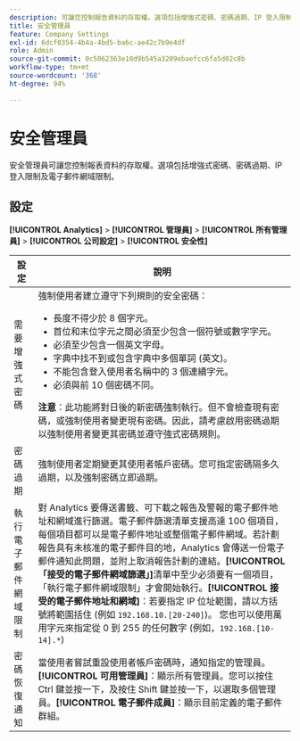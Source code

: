 ```yaml
---
description: 可讓您控制報告資料的存取權。選項包括增強式密碼、密碼過期、IP 登入限制及電子郵件網域限制。
title: 安全管理員
feature: Company Settings
exl-id: 6dcf0354-4b4a-4bd5-ba6c-ae42c7b9e4df
role: Admin
source-git-commit: 0c5062363e10d9b545a3209ebaefcc6fa5d02c8b
workflow-type: tm+mt
source-wordcount: '368'
ht-degree: 94%

---
```


# 安全管理員

安全管理員可讓您控制報表資料的存取權。選項包括增強式密碼、密碼過期、IP 登入限制及電子郵件網域限制。

## 設定

**[!UICONTROL Analytics]** > **[!UICONTROL 管理員]** > **[!UICONTROL 所有管理員]** > **[!UICONTROL 公司設定]** > **[!UICONTROL 安全性]**

| 設定 | 說明 |
| --- | --- |
| 需要增強式密碼 | 強制使用者建立遵守下列規則的安全密碼： <ul><li>長度不得少於 8 個字元。</li><li>首位和末位字元之間必須至少包含一個符號或數字字元。</li><li>必須至少包含一個英文字母。</li><li>字典中找不到或包含字典中多個單詞 (英文)。</li><li>不能包含登入使用者名稱中的 3 個連續字元。</li><li>必須與前 10 個密碼不同。</li></ul>**注意**：此功能將對日後的新密碼強制執行。但不會檢查現有密碼，或強制使用者變更現有密碼。因此，請考慮啟用密碼過期以強制使用者變更其密碼並遵守強式密碼規則。 |
| 密碼過期 | 強制使用者定期變更其使用者帳戶密碼。您可指定密碼隔多久過期，以及強制密碼立即過期。 |
| 執行電子郵件網域限制 | 對 Analytics 要傳送書籤、可下載之報告及警報的電子郵件地址和網域進行篩選。電子郵件篩選清單支援高達 100 個項目，每個項目都可以是電子郵件地址或整個電子郵件網域。若計劃報告具有未核准的電子郵件目的地，Analytics 會傳送一份電子郵件通知此問題，並附上取消報告計劃的連結。**[!UICONTROL 「接受的電子郵件網域篩選」]**&#x200B;清單中至少必須要有一個項目，「執行電子郵件網域限制」才會開始執行。**[!UICONTROL 接受的電子郵件地址和網域]**：若要指定 IP 位址範圍，請以方括號將範圍括住 (例如 `192.168.10.[20-240]`)。 您也可以使用萬用字元來指定從 0 到 255 的任何數字 (例如，`192.168.[10-14].*`) |
| 密碼恢復通知 | 當使用者嘗試重設使用者帳戶密碼時，通知指定的管理員。**[!UICONTROL 可用管理員]**：顯示所有管理員。您可以按住 Ctrl 鍵並按一下，及按住 Shift 鍵並按一下，以選取多個管理員。**[!UICONTROL 電子郵件成員]**：顯示目前定義的電子郵件群組。 |
